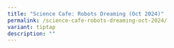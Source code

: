 ```yaml
---
title: "Science Cafe: Robots Dreaming (Oct 2024)"
permalink: /science-cafe-robots-dreaming-oct-2024/
variant: tiptap
description: ""
---
```

